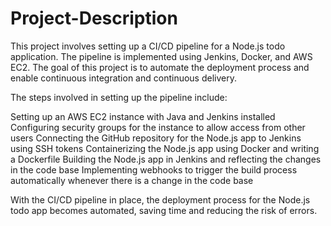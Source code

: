 <h1>Project-Description</h1>

This project involves setting up a CI/CD pipeline for a Node.js todo application. The pipeline is implemented using Jenkins, Docker, and AWS EC2. The goal of this project is to automate the deployment process and enable continuous integration and continuous delivery.

The steps involved in setting up the pipeline include:

Setting up an AWS EC2 instance with Java and Jenkins installed
Configuring security groups for the instance to allow access from other users
Connecting the GitHub repository for the Node.js app to Jenkins using SSH tokens
Containerizing the Node.js app using Docker and writing a Dockerfile
Building the Node.js app in Jenkins and reflecting the changes in the code base
Implementing webhooks to trigger the build process automatically whenever there is a change in the code base

With the CI/CD pipeline in place, the deployment process for the Node.js todo app becomes automated, saving time and reducing the risk of errors.
